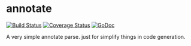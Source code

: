 # annotate

[![Build Status](https://travis-ci.org/fzerorubigd/annotate.svg)](https://travis-ci.org/fzerorubigd/annotate)
[![Coverage Status](https://coveralls.io/repos/fzerorubigd/annotate/badge.svg?branch=master&service=github)](https://coveralls.io/github/fzerorubigd/annotate?branch=master)
[![GoDoc](https://godoc.org/github.com/fzerorubigd/annotate?status.svg)](https://godoc.org/github.com/fzerorubigd/annotate)

A very simple annotate parse. just for simplify things in code generation.